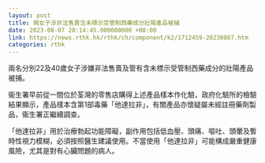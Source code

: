 ```yaml
---
layout: post
title: 兩女子涉非法售賣含未標示受管制西藥成分壯陽產品被捕
date: 2023-08-07 20:14:45.000000000 +08:00
link: https://news.rthk.hk/rthk/ch/component/k2/1712459-20230807.htm
categories: rthk
---
```


兩名分別22及40歲女子涉嫌非法售賣及管有含未標示受管制西藥成分的壯陽產品被捕。 

衞生署早前從一間位於荃灣的零售店購得上述產品樣本作化驗，政府化驗所的檢驗結果顯示，產品樣本含第1部毒藥「他達拉非」，有關產品亦懷疑屬未經註冊藥劑製品，衞生署正繼續調查。

「他達拉非」用於治療勃起功能障礙，副作用包括低血壓、頭痛、嘔吐、頭暈及暫時性視力模糊，必須按照醫生建議使用。不當使用「他達拉非」可能構成嚴重健康風險，尤其是對有心臟問題的病人。
